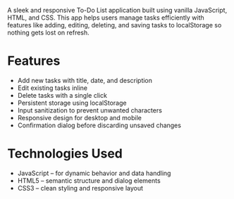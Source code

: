 A sleek and responsive To-Do List application built using vanilla JavaScript, HTML, and CSS. This app helps users manage tasks efficiently with features like adding, editing, deleting, and saving tasks to localStorage so nothing gets lost on refresh.

# Features

-  Add new tasks with title, date, and description
- Edit existing tasks inline
-  Delete tasks with a single click
-  Persistent storage using localStorage
-  Input sanitization to prevent unwanted characters
-  Responsive design for desktop and mobile
-  Confirmation dialog before discarding unsaved changes
  
  # Technologies Used
- JavaScript – for dynamic behavior and data handling
- HTML5 – semantic structure and dialog elements
- CSS3 – clean styling and responsive layout



